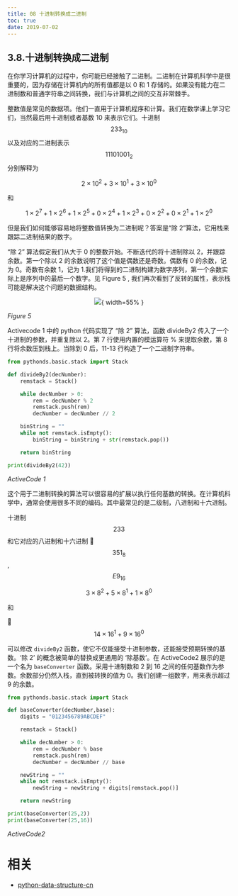 ```yaml
---
title: 08 十进制转换成二进制
toc: true
date: 2019-07-02
---
```

## 3.8.十进制转换成二进制

在你学习计算机的过程中，你可能已经接触了二进制。二进制在计算机科学中是很重要的，因为存储在计算机内的所有值都是以 0 和 1 存储的。如果没有能力在二进制数和普通字符串之间转换，我们与计算机之间的交互非常棘手。

整数值是常见的数据项。他们一直用于计算机程序和计算。我们在数学课上学习它们，当然最后用十进制或者基数 10 来表示它们。十进制 $$233_{10}$$ 以及对应的二进制表示 $$11101001_2$$ 分别解释为

$$
2\times10^{2} + 3\times10^{1} + 3\times10^{0}
$$

和

$$
1\times2^{7} + 1\times2^{6} + 1\times2^{5} + 0\times2^{4} + 1\times2^{3} + 0\times2^{2} + 0\times2^{1} + 1\times2^{0}
$$

但是我们如何能够容易地将整数值转换为二进制呢？答案是“除 2”算法，它用栈来跟踪二进制结果的数字。

“除 2” 算法假定我们从大于 0 的整数开始。不断迭代的将十进制除以 2，并跟踪余数。第一个除以 2 的余数说明了这个值是偶数还是奇数。偶数有 0 的余数，记为 0。奇数有余数 1，记为 1.我们将得到的二进制构建为数字序列，第一个余数实际上是序列中的最后一个数字。见 Figure 5 , 我们再次看到了反转的属性，表示栈可能是解决这个问题的数据结构。

<center>

![](http://images.iterate.site/blog/image/20190702/rhktuGVkDuWw.png?imageslim){ width=55% }

</center>


*Figure 5*

Activecode 1 中的 python 代码实现了 “除 2” 算法，函数 divideBy2 传入了一个十进制的参数，并重复除以 2。第 7 行使用内置的模运算符 % 来提取余数，第 8 行将余数压到栈上。当除到 0 后，11-13 行构造了一个二进制字符串。

```python
from pythonds.basic.stack import Stack

def divideBy2(decNumber):
    remstack = Stack()

    while decNumber > 0:
        rem = decNumber % 2
        remstack.push(rem)
        decNumber = decNumber // 2

    binString = ""
    while not remstack.isEmpty():
        binString = binString + str(remstack.pop())

    return binString

print(divideBy2(42))

```

*ActiveCode 1*

这个用于二进制转换的算法可以很容易的扩展以执行任何基数的转换。在计算机科学中，通常会使用很多不同的编码。其中最常见的是二级制，八进制和十六进制。

十进制 $$233$$ 和它对应的八进制和十六进制 $$351_8$$, $$E9_{16}$$

$$
3\times8^{2} + 5\times8^{1} + 1\times8^{0}
$$

和

$$
14\times16^{1} + 9\times16^{0}
$$

可以修改 `divideBy2` 函数，使它不仅能接受十进制参数，还能接受预期转换的基数。‘除 2’ 的概念被简单的替换成更通用的 ‘除基数’。在 ActiveCode2 展示的是一个名为 `baseConverter` 函数。采用十进制数和 2 到 16 之间的任何基数作为参数。余数部分仍然入栈，直到被转换的值为 0。我们创建一组数字，用来表示超过 9 的余数。

```python
from pythonds.basic.stack import Stack

def baseConverter(decNumber,base):
    digits = "0123456789ABCDEF"

    remstack = Stack()

    while decNumber > 0:
        rem = decNumber % base
        remstack.push(rem)
        decNumber = decNumber // base

    newString = ""
    while not remstack.isEmpty():
        newString = newString + digits[remstack.pop()]

    return newString

print(baseConverter(25,2))
print(baseConverter(25,16))
```

*ActiveCode2*






# 相关

- [python-data-structure-cn](https://github.com/facert/python-data-structure-cn)
